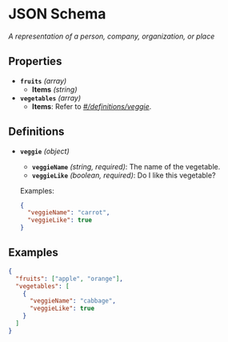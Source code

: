 # JSON Schema

_A representation of a person, company, organization, or place_

## Properties

- <a id="properties/fruits"></a>**`fruits`** _(array)_
  - <a id="properties/fruits/items"></a>**Items** _(string)_
- <a id="properties/vegetables"></a>**`vegetables`** _(array)_
  - <a id="properties/vegetables/items"></a>**Items**: Refer to _[#/definitions/veggie](#definitions/veggie)_.

## Definitions

- <a id="definitions/veggie"></a>**`veggie`** _(object)_
  - <a id="definitions/veggie/properties/veggieName"></a>**`veggieName`** _(string, required)_: The name of the vegetable.
  - <a id="definitions/veggie/properties/veggieLike"></a>**`veggieLike`** _(boolean, required)_: Do I like this vegetable?

  Examples:

  ```json
  {
    "veggieName": "carrot",
    "veggieLike": true
  }
  ```

## Examples

```json
{
  "fruits": ["apple", "orange"],
  "vegetables": [
    {
      "veggieName": "cabbage",
      "veggieLike": true
    }
  ]
}
```
